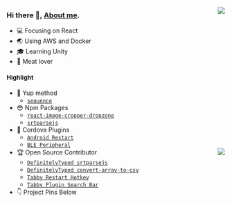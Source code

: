 [<img align="right" src="https://alan-github.vercel.app/api?username=Qiming-Liu&bg_color=30,e96443,904e95&title_color=fff&text_color=fff&show_icons=true&icon_color=feda77&rank_icon=percentile" />](https://qiming-liu.github.io/)  
### Hi there 👋, [About me](https://qiming-liu.github.io/).  
- :computer: Focusing on React  
- :earth_asia: Using AWS and Docker  
- :mortar_board: Learning Unity  
- :meat_on_bone: Meat lover  

#### Highlight

- :tea: Yup method
    - [`sequence`](https://github.com/jquense/yup/issues/851#issuecomment-1049705180)
- :sunglasses: Npm Packages  
    - [`react-image-cropper-dropzone`](https://www.npmjs.com/package/react-image-cropper-dropzone)  
    - [`srtparsejs`](https://www.npmjs.com/package/srtparsejs)  
- :wrench: Cordova Plugins  
    - [`Android Restart`](https://github.com/Qiming-Liu/cordova-plugin-android-restart)  
    - [`BLE Peripheral`](https://github.com/Qiming-Liu/cordova-plugin-ble-peripheral-fix)   
[<img align="right" src="https://alan-github.vercel.app/api/top-langs/?username=Qiming-Liu&layout=compact" />](https://qiming-liu.github.io/)
- :trophy: Open Source Contributor  
    - [`DefinitelyTyped srtparsejs`](https://github.com/DefinitelyTyped/DefinitelyTyped/pull/61155)   
    - [`DefinitelyTyped convert-array-to-csv`](https://github.com/DefinitelyTyped/DefinitelyTyped/pull/61079)   
    - [`Tabby Restart Hotkey`](https://github.com/Eugeny/tabby/pull/6709)   
    - [`Tabby Plugin Search Bar`](https://github.com/Eugeny/tabby/pull/6713)   
- :point_down: Project Pins Below   
